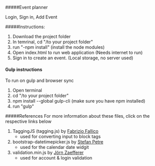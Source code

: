 #####Event planner

Login, Sign in, Add Event

#####Instructions:

1. Download the project folder
2. In temrinal, cd "/to your project folder"
3. run "-npm install" (install the node modules)
4. Open index.html to run web application (Needs internet to run)
5. Sign in to create an event. (Local storage, no server used)

#### Gulp instructions 

To run on gulp and browser sync

1. Open terminal
2. cd "/to your project folder"
3. npm install --global gulp-cli (make sure you have npm installed)
4. run "gulp"

#####References
For more information about these files, click on the respective links below

1. TaggingJS (tagging.js) by [Fabrizio Fallico](https://github.com/sniperwolf/taggingJS)
	- used for converting input to block tags
2. bootstrap-datetimepicker.js by [Stefan Petre](https://github.com/eternicode/bootstrap-datepicker)
	- used for the calendar date widgit
3. validation.min.js by [Jörn Zaefferer](https://jqueryvalidation.org)
	- used for account & login validation
